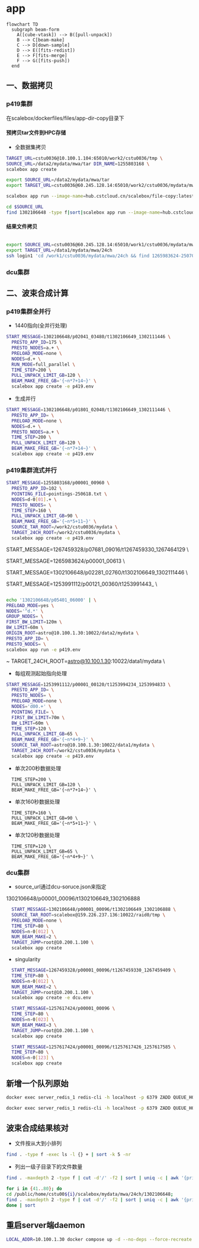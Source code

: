 # app

```mermaid
flowchart TD
  subgraph beam-form
    A([cube-vtask]) --> B([pull-unpack])
    B --> C[beam-make]
    C --> D[down-sample]
    D --> E([fits-redist])
    E --> F[fits-merge]
    F --> G([fits-push])
  end
```

## 一、数据拷贝

### p419集群

在scalebox/dockerfiles/files/app-dir-copy目录下

#### 预拷贝tar文件到HPC存储
- 全数据集拷贝

```sh
TARGET_URL=cstu0036@10.100.1.104:65010/work2/cstu0036/tmp \
SOURCE_URL=/data2/mydata/mwa/tar DIR_NAME=1255803168 \
scalebox app create
```

```sh
export SOURCE_URL=/data2/mydata/mwa/tar
export TARGET_URL=cstu0036@60.245.128.14:65010/work2/cstu0036/mydata/mwa/tar

scalebox app run --image-name=hub.cstcloud.cn/scalebox/file-copy:latest 1267459328/1267464090_1267464129_ch127.dat.tar.zst

cd $SOURCE_URL
find 1302106648 -type f|sort|scalebox app run --image-name=hub.cstcloud.cn/scalebox/file-copy:latest --slot-regex=h0:6

```


#### 结果文件拷贝
```sh

export SOURCE_URL=cstu0036@60.245.128.14:65010/work1/cstu0036/mydata/mwa/24ch
export TARGET_URL=/data1/mydata/mwa/24ch
ssh login1 'cd /work1/cstu0036/mydata/mwa/24ch && find 1265983624-250707 -type f' | sort | scalebox app run --image-name=hub.cstcloud.cn/scalebox/file-copy:latest --slot-regex=h0:6

```


### dcu集群



## 二、波束合成计算

### p419集群全并行

- 1440指向(全并行处理)
```sh
START_MESSAGE=1302106648/p02041_03480/t1302106649_1302111446 \
  PRESTO_APP_ID=175 \
  PRESTO_NODES=a.+ \
  PRELOAD_MODE=none \
  NODES=d.+ \
  RUN_MODE=full_parallel \
  TIME_STEP=200 \
  PULL_UNPACK_LIMIT_GB=120 \
  BEAM_MAKE_FREE_GB='{~n*7+14~}' \
  scalebox app create -e p419.env
```

- 生成并行
```sh
START_MESSAGE=1302106648/p01801_02040/t1302106649_1302111446 \
  PRESTO_APP_ID= \
  PRELOAD_MODE=none \
  NODES=d.+ \
  PRESTO_NODES=a.+ \
  TIME_STEP=200 \
  PULL_UNPACK_LIMIT_GB=120 \
  BEAM_MAKE_FREE_GB='{~n*7+14~}' \
  scalebox app create -e p419.env
```


### p419集群流式并行

```sh
START_MESSAGE=1255803168/p00001_00960 \
  PRESTO_APP_ID=102 \
  POINTING_FILE=pointings-250618.txt \
  NODES=d-0[01].+ \
  PRESTO_NODES= \
  TIME_STEP=160 \
  PULL_UNPACK_LIMIT_GB=90 \
  BEAM_MAKE_FREE_GB='{~n*5+11~}' \
  SOURCE_TAR_ROOT=/work2/cstu0036/mydata \
  TARGET_24CH_ROOT=/work2/cstu0036/mydata \
  scalebox app create -e p419.env
```

START_MESSAGE=1267459328/p07681_09016/t1267459330_1267464129 \

START_MESSAGE=1265983624/p00001_00613 \

START_MESSAGE=1302106648/p02281_02760/t1302106649_1302111446 \

START_MESSAGE=1253991112/p00121_00360/t1253991443_ \


```sh

echo '1302106648/p05401_06000' | \
PRELOAD_MODE=yes \
NODES='^d.*' \
GROUP_NODES= \
FIRST_BW_LIMIT=120m \
BW_LIMIT=60m \
ORIGIN_ROOT=astro@10.100.1.30:10022/data2/mydata \
PRESTO_APP_ID= \
PRESTO_NODES= \
scalebox app run -e p419.env

```
~
TARGET_24CH_ROOT=astro@10.100.1.30:10022/data1/mydata \

- 每组观测起始指向处理
```sh
START_MESSAGE=1253991112/p00001_00120/t1253994234_1253994833 \
  PRESTO_APP_ID= \
  PRESTO_NODES= \
  PRELOAD_MODE=none \
  NODES='d00.+' \
  POINTING_FILE= \
  FIRST_BW_LIMIT=70m \
  BW_LIMIT=60m \
  TIME_STEP=120 \
  PULL_UNPACK_LIMIT_GB=65 \
  BEAM_MAKE_FREE_GB='{~n*4+9~}' \
  SOURCE_TAR_ROOT=astro@10.100.1.30:10022/data1/mydata \
  TARGET_24CH_ROOT=/work2/cstu0036/mydata \
  scalebox app create -e p419.env
```

- 单次200秒数据处理

```
  TIME_STEP=200 \
  PULL_UNPACK_LIMIT_GB=120 \
  BEAM_MAKE_FREE_GB='{~n*7+14~}' \
```

- 单次160秒数据处理
```
  TIME_STEP=160 \
  PULL_UNPACK_LIMIT_GB=90 \
  BEAM_MAKE_FREE_GB='{~n*5+11~}' \
```

- 单次120秒数据处理
```
  TIME_STEP=120 \
  PULL_UNPACK_LIMIT_GB=65 \
  BEAM_MAKE_FREE_GB='{~n*4+9~}' \
```


### dcu集群

- source_url通过dcu-soruce.json来指定

1302106648/p00001_00096/t1302106649_1302106888

```sh
  START_MESSAGE=1302106648/p00001_00096/t1302106649_1302106888 \
  SOURCE_TAR_ROOT=scalebox@159.226.237.136:10022/raid0/tmp \
  PRELOAD_MODE=none \
  TIME_STEP=80 \
  NODES=n-0[012] \
  NUM_BEAM_MAKE=2 \
  TARGET_JUMP=root@10.200.1.100 \
  scalebox app create
```

- singularity
```sh
  START_MESSAGE=1267459328/p00001_00096/t1267459330_1267459409 \
  TIME_STEP=80 \
  NODES=n-0[012] \
  NUM_BEAM_MAKE=2 \
  TARGET_JUMP=root@10.200.1.100 \
  scalebox app create -e dcu.env
```


```sh
  START_MESSAGE=1257617424/p00001_00096 \
  TIME_STEP=80 \
  NODES=n-0[023] \
  NUM_BEAM_MAKE=3 \
  TARGET_JUMP=root@10.200.1.100 \
  scalebox app create
```


```sh
  START_MESSAGE=1257617424/p00001_00096/t1257617426_1257617585 \
  TIME_STEP=80 \
  NODES=n-0[123] \
  scalebox app create
```

## 新增一个队列原始

```sh
docker exec server_redis_1 redis-cli -h localhost -p 6379 ZADD QUEUE_HOSTS 1.0 10.11.16.79:9876543210

docker exec server_redis_1 redis-cli -h localhost -p 6379 ZADD QUEUE_HOSTS 1.0 10.11.16.79:9876543211
```


## 波束合成结果核对

- 文件按从大到小排列

```sh
find . -type f -exec ls -l {} + | sort -k 5 -nr
```

- 列出一级子目录下的文件数量

```sh
find . -maxdepth 2 -type f | cut -d'/' -f2 | sort | uniq -c | awk '{print $2 ": " $1}'
```

```sh
for i in {41..80}; do
cd /public/home/cstu00${i}/scalebox/mydata/mwa/24ch/1302106648;
find . -maxdepth 2 -type f | cut -d'/' -f2 | sort | uniq -c | awk '{print $2 ": " $1}';
done | sort
```


## 重启server端daemon
```sh
LOCAL_ADDR=10.100.1.30 docker compose up -d --no-deps --force-recreate actuator
```
